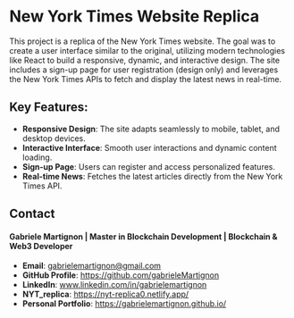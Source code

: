 # New York Times Website Replica
This project is a replica of the New York Times website. The goal was to create a user interface similar to the original, utilizing modern technologies like React to build a responsive, dynamic, and interactive design. The site includes a sign-up page for user registration (design only) and leverages the New York Times APIs to fetch and display the latest news in real-time.

## Key Features:
- **Responsive Design**: The site adapts seamlessly to mobile, tablet, and desktop devices.
- **Interactive Interface**: Smooth user interactions and dynamic content loading.
- **Sign-up Page**: Users can register and access personalized features.
- **Real-time News**: Fetches the latest articles directly from the New York Times API.

## Contact

#### Gabriele Martignon | Master in Blockchain Development | Blockchain & Web3 Developer

- **Email**: gabrielemartignon@gmail.com
- **GitHub Profile**: https://github.com/gabrieleMartignon
- **LinkedIn**: www.linkedin.com/in/gabrielemartignon
- **NYT_replica**: https://nyt-replica0.netlify.app/
- **Personal Portfolio**: https://gabrielemartignon.github.io/
  


